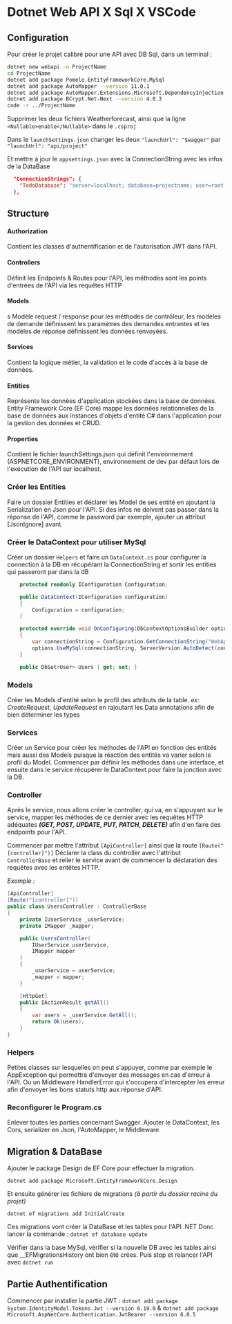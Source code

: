 # Dotnet Web API X Sql X VSCode

## Configuration

Pour créer le projet calibré pour une API avec DB Sql, dans un terminal :

```bash
dotnet new webapi -o ProjectName
cd ProjectName
dotnet add package Pomelo.EntityFrameworkCore.MySql
dotnet add package AutoMapper --version 11.0.1
dotnet add package AutoMapper.Extensions.Microsoft.DependencyInjection --version 11.0.0
dotnet add package BCrypt.Net-Next --version 4.0.3
code -r ../ProjectName
```

Supprimer les deux fichiers Weatherforecast, ainsi que la ligne `<Nullable>enable</Nullable>` dans le `.csproj`

Dans le `launchSettings.json` changer les deux `"launchUrl": "Swagger"`  par `"launchUrl": "api/project"` 

Et mettre à jour le `appsettings.json` avec la ConnectionString avec les infos de la DataBase

```json
  "ConnectionStrings": {
    "TodoDatabase": "server=localhost; database=projectname; user=root; password=password;"
  },

```

## Structure

#### Authorization

Contient les classes d'authentification et de l'autorisation JWT dans l'API.

#### Controllers

Définit les Endpoints & Routes pour l'API, les méthodes sont les points d'entrées de l'API via les requêtes HTTP

#### Models
s
Modèle request / response pour les méthodes de contrôleur, les modèles de demande définissent les paramètres des demandes entrantes et les modèles de réponse définissent les données renvoyées.

#### Services

Contient la logique métier, la validation et le code d'accès à la base de données.

#### Entities

Représente les données d'application stockées dans la base de données.
Entity Framework Core (EF Core) mappe les données relationnelles de la base de données aux instances d'objets d'entité C# dans l'application pour la gestion des données et CRUD.

#### Properties

Contient le fichier launchSettings.json qui définit l'environnement (ASPNETCORE_ENVIRONMENT), environnement de dev par défaut lors de l'exécution de l'API sur localhost.

### Créer les Entities

Faire un dossier Entities et déclarer les Model de ses entité en ajoutant la Serialization en Json pour l'API. 
Si des infos ne doivent pas passer dans la réponse de l'API, comme le password par exemple, ajouter un attribut [JsonIgnore] avant.

### Créer le DataContext pour utiliser MySql

Créer un dossier `Helpers` et faire un `DataContext.cs` pour configurer la connection à la DB en récupérant la ConnectionString et sortir les entities qui passeront par dans la dB

```cs
    protected readonly IConfiguration Configuration;

    public DataContext(IConfiguration configuration)
    {
        Configuration = configuration;
    }

    protected override void OnConfiguring(DbContextOptionsBuilder options)
    {
        var connectionString = Configuration.GetConnectionString("WebApiDatabase");
        options.UseMySql(connectionString, ServerVersion.AutoDetect(connectionString));
    }

    public DbSet<User> Users { get; set; }
```

### Models

Créer les Models d'entité selon le profil des attributs de la table. *ex: CreateRequest, UpdateRequest* en rajoutant les Data annotations afin de bien déterminer les types

### Services

Créer un Service pour créer les méthodes de l'API en fonction des entités mais aussi des Models puisque la réaction des entités va varier selon le profil du Model. Commencer par définir les méthodes dans une interface, et ensuite dans le service récupérer le DataContext pour faire la jonction avec la DB.

### Controller

Après le service, nous allons créer le controller, qui va, en s'appuyant sur le service, mapper les méthodes de ce dernier avec les requêtes HTTP adéquates *__(GET, POST, UPDATE, PUT, PATCH, DELETE)__* afin d'en faire des endpoints pour l'API. 

Commencer par mettre l'attribut `[ApiController]` ainsi que la route `[Route("[controller]")]`
Déclarer la class du controller avec l'attribut `ControllerBase` et relier le service avant de commencer la déclaration des requêtes avec les entêtes HTTP.

*_Exemple :_*

```cs
[ApiController]
[Route("[controller]")]
public class UsersController : ControllerBase
{
    private IUserService _userService;
    private IMapper _mapper;

    public UsersController(
        IUserService userService,
        IMapper mapper
    )
    {
        _userService = userService;
        _mapper = mapper;
    }

    [HttpGet]
    public IActionResult getAll()
    {
        var users = _userService.GetAll();
        return Ok(users);
    }
}
```

### Helpers

Petites classes sur lesquelles on peut s'appuyer, comme par exemple le AppException qui permettra d'envoyer des messages en cas d'erreur à l'API. Ou un Middleware HandlerError qui s'occupera d'intercepter les erreur afin d'envoyer les bons statuts http aux réponse d'API.

### Reconfigurer le Program.cs

Enlever toutes les parties concernant Swagger.
Ajouter le DataContext, les Cors, serializer en Json, l'AutoMapper, le Middleware.

## Migration & DataBase

Ajouter le package Design de EF Core pour effectuer la migration.

`dotnet add package Microsoft.EntityFrameworkCore.Design`

Et ensuite générer les fichiers de migrations *(à partir du dossier racine du projet)*

`dotnet ef migrations add InitialCreate`

Ces migrations vont créer la DataBase et les tables pour l'API .NET
Donc lancer la commande : `dotnet ef database update`

Vérifier dans la base MySql, vérifier si la nouvelle DB avec les tables ainsi que __EFMigrationsHistory ont bien été crées. Puis stop et relancer l'API avec `dotnet run`


## Partie Authentification

Commencer par installer la partie JWT : `dotnet add package System.IdentityModel.Tokens.Jwt --version 6.19.0` & `dotnet add package Microsoft.AspNetCore.Authentication.JwtBearer --version 6.0.5`

